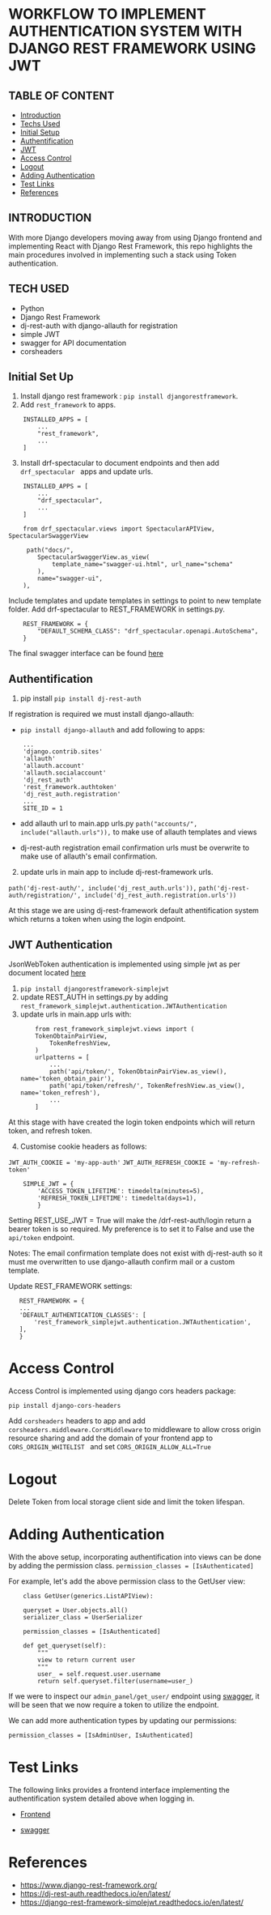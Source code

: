 # WORKFLOW TO IMPLEMENT AUTHENTICATION SYSTEM WITH DJANGO REST FRAMEWORK USING JWT

## TABLE OF CONTENT 
* [Introduction](#introduction)
* [Techs Used](#tech-used)
* [Initial Setup](#initial-set-up)
* [Authentification](#authentification) 
* [JWT](#jwt-authentication)
* [Access Control](#access-control)
* [Logout](#logout)
* [Adding Authentication](#adding-authentication)
* [Test Links](#test-links)
* [References](#references)


## INTRODUCTION

With more Django developers moving away from using Django frontend and implementing React with Django Rest Framework, this repo highlights the main procedures involved in implementing such a stack using Token authentication.

## TECH USED

* Python
* Django Rest Framework
* dj-rest-auth with django-allauth for registration
* simple JWT
* swagger for API documentation
* corsheaders

## Initial Set Up

1. Install django rest framework : ``` pip install djangorestframework ```.
2. Add ``` rest_framework ``` to apps.

```
    INSTALLED_APPS = [
        ...
        "rest_framework",
        ...
    ]
```
3. Install drf-spectacular to document endpoints and then add ```drf_spectacular ``` apps and update urls. 

```
    INSTALLED_APPS = [
        ...
        "drf_spectacular",
        ...
    ]
```

```
    from drf_spectacular.views import SpectacularAPIView, SpectacularSwaggerView
```


```
     path("docs/",
        SpectacularSwaggerView.as_view(
            template_name="swagger-ui.html", url_name="schema"
        ),
        name="swagger-ui",
    ),
```

Include templates and update templates in settings to point to new template folder. Add drf-spectacular to REST_FRAMEWORK in settings.py.

```
    REST_FRAMEWORK = {
        "DEFAULT_SCHEMA_CLASS": "drf_spectacular.openapi.AutoSchema",
    }
```

The final swagger interface can be found [here](https://drfapi.theflyu2.com/docs/)

## Authentification

1. pip install ``` pip install dj-rest-auth ```

If registration is required we must install django-allauth:

* ```pip install django-allauth``` and add following to apps:

``` 
    ...
    'django.contrib.sites'
    'allauth'
    'allauth.account'
    'allauth.socialaccount'
    'dj_rest_auth'
    'rest_framework.authtoken'
    'dj_rest_auth.registration'
    ...
    SITE_ID = 1
```

* add allauth url to main.app urls.py ``` path("accounts/", include("allauth.urls")), ``` to make use of allauth templates and views

* dj-rest-auth registration email confirmation urls must be overwrite to make use of allauth's email confirmation.

2. update urls in main app to include dj-rest-framework urls.

``` path('dj-rest-auth/', include('dj_rest_auth.urls')), ```
``` path('dj-rest-auth/registration/', include('dj_rest_auth.registration.urls')) ```

At this stage we are using dj-rest-framework default athentification system which returns a token when using the login endpoint.


## JWT Authentication

JsonWebToken authentication is implemented using simple jwt as per document located [here](https://django-rest-framework-simplejwt.readthedocs.io/en/latest/)

1. ``` pip install djangorestframework-simplejwt ```
2. update REST_AUTH in settings.py by adding ```rest_framework_simplejwt.authentication.JWTAuthentication ```
3. update urls in main.app urls with:
    ```
        from rest_framework_simplejwt.views import (
        TokenObtainPairView,
            TokenRefreshView,
        )
        urlpatterns = [
            ...
            path('api/token/', TokenObtainPairView.as_view(), name='token_obtain_pair'),
            path('api/token/refresh/', TokenRefreshView.as_view(), name='token_refresh'),
            ...
        ]
    ```

At this stage with have created the login token endpoints which will return token, and refresh token.

4. Customise cookie headers as follows:

```JWT_AUTH_COOKIE = 'my-app-auth'```
```JWT_AUTH_REFRESH_COOKIE = 'my-refresh-token'```

```
    SIMPLE_JWT = {
        'ACCESS_TOKEN_LIFETIME': timedelta(minutes=5),
        'REFRESH_TOKEN_LIFETIME': timedelta(days=1),
        }
```

Setting REST_USE_JWT = True will make the /drf-rest-auth/login return a bearer token is so required. My preference is to set it to False and use the ```api/token``` endpoint.

Notes: The email confirmation template does not exist with dj-rest-auth so it must me overwritten to use django-allauth confirm mail or a custom template.

Update REST_FRAMEWORK settings:
 ```
    REST_FRAMEWORK = {
    ...
    'DEFAULT_AUTHENTICATION_CLASSES': [
        'rest_framework_simplejwt.authentication.JWTAuthentication',
    ],
    }
 ```

# Access Control

Access Control is implemented using django cors headers package:

``` pip install django-cors-headers ```

Add ``` corsheaders ``` headers to app and add ``` corsheaders.middleware.CorsMiddleware ``` to middleware to allow cross origin resource sharing and add the domain of your frontend app to ```CORS_ORIGIN_WHITELIST ``` and set ``` CORS_ORIGIN_ALLOW_ALL=True ```

# Logout

Delete Token from local storage client side and limit the token lifespan.

# Adding Authentication

With the above setup, incorporating authentification into views can be done by adding the permission class.
    ``` permission_classes = [IsAuthenticated] ``` 

For example, let's add the above permission class to the GetUser view:

```
    class GetUser(generics.ListAPIView):

    queryset = User.objects.all()
    serializer_class = UserSerializer

    permission_classes = [IsAuthenticated]

    def get_queryset(self):
        """
        view to return current user
        """
        user_ = self.request.user.username
        return self.queryset.filter(username=user_)

```

If we were to inspect our ```admin_panel/get_user/``` endpoint using [swagger](https://drfapi.theflyu2.com/docs/), it will be seen that we now require a token to utilize the endpoint.

We can add more authentication types by updating our permissions:

``` permission_classes = [IsAdminUser, IsAuthenticated] ```

# Test Links

The following links provides a frontend interface implementing the authentification system
detailed above when logging in.

* [Frontend](https://drf.hansolo.digital/)

* [swagger](https://drfapi.theflyu2.com/docs/)

# References

* https://www.django-rest-framework.org/
* https://dj-rest-auth.readthedocs.io/en/latest/
* https://django-rest-framework-simplejwt.readthedocs.io/en/latest/





